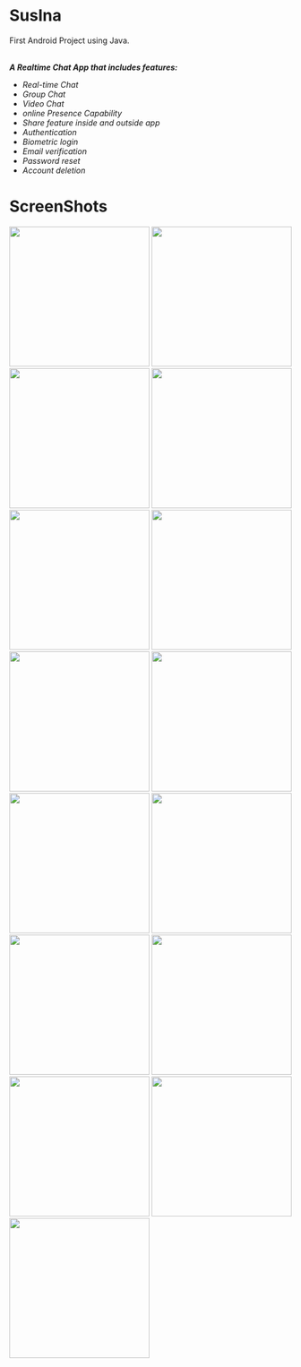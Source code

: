 # SusIna
First Android Project using Java.<br><br>

<i><b>A Realtime Chat App that includes features:</b></i><br> 
<ul>
  <i>
<li>Real-time Chat</li>
<li>Group Chat</li>
<li>Video Chat</li> 
<li>online Presence Capability</li> 
<li>Share feature inside and outside app</li>  
<li>Authentication</li>
<li>Biometric login</ii>
<li>Email verification </li>
<li>Password reset </li>
<li>Account deletion</li>

  </i>
</ul>

# ScreenShots

<img src="images/Screenshot_1637049526.png" width="250"> <img src="images/Screenshot_1637049532.png" width="250"> <img src="images/Screenshot_1637049538.png" width="250">
<img src="images/Screenshot_1637049544.png" width="250"> <img src="Screenshot_1637049548.png" width="250"> <img src="images/Screenshot_1637049552.png" width="250">
<img src="images/Screenshot_1637049567.png" width="250"> <img src="images/Screenshot_1637050331.png" width="250"> <img src="images/Screenshot_1637050623.png" width="250">
<img src="images/Screenshot_1637050828.png" width="250"> <img src="images/Screenshot_1637050936.png" width="250"> <img src="images/Screenshot_1637050954.png" width="250">
<img src="images/Screenshot_1637050970.png" width="250"> <img src="images/Screenshot_1637051590.png" width="250"> <img src="images/Screenshot_1637049548.png" width="250">
